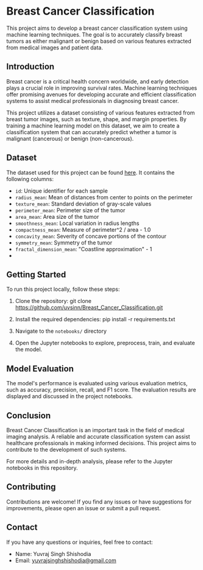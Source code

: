 # Breast Cancer Classification

This project aims to develop a breast cancer classification system using machine learning techniques. The goal is to accurately classify breast tumors as either malignant or benign based on various features extracted from medical images and patient data.

## Introduction

Breast cancer is a critical health concern worldwide, and early detection plays a crucial role in improving survival rates. Machine learning techniques offer promising avenues for developing accurate and efficient classification systems to assist medical professionals in diagnosing breast cancer.

This project utilizes a dataset consisting of various features extracted from breast tumor images, such as texture, shape, and margin properties. By training a machine learning model on this dataset, we aim to create a classification system that can accurately predict whether a tumor is malignant (cancerous) or benign (non-cancerous).

## Dataset

The dataset used for this project can be found [here](https://github.com/uvsinn/Breast_Cancer_Cassification/dataset.csv). It contains the following columns:

- `id`: Unique identifier for each sample
- `radius_mean`: Mean of distances from center to points on the perimeter
- `texture_mean`: Standard deviation of gray-scale values
- `perimeter_mean`: Perimeter size of the tumor
- `area_mean`: Area size of the tumor
- `smoothness_mean`: Local variation in radius lengths
- `compactness_mean`: Measure of perimeter^2 / area - 1.0
- `concavity_mean`: Severity of concave portions of the contour
- `symmetry_mean`: Symmetry of the tumor
- `fractal_dimension_mean`: "Coastline approximation" - 1
- 
## Getting Started

To run this project locally, follow these steps:

1. Clone the repository: git clone https://github.com/uvsinn/Breast_Cancer_Classification.git
   
2. Install the required dependencies: pip install -r requirements.txt

3. Navigate to the `notebooks/` directory
   
4. Open the Jupyter notebooks to explore, preprocess, train, and evaluate the model.

## Model Evaluation

The model's performance is evaluated using various evaluation metrics, such as accuracy, precision, recall, and F1 score. The evaluation results are displayed and discussed in the project notebooks.

## Conclusion

Breast Cancer Classification is an important task in the field of medical imaging analysis. A reliable and accurate classification system can assist healthcare professionals in making informed decisions. This project aims to contribute to the development of such systems.

For more details and in-depth analysis, please refer to the Jupyter notebooks in this repository.
   
## Contributing

Contributions are welcome! If you find any issues or have suggestions for improvements, please open an issue or submit a pull request.

## Contact

If you have any questions or inquiries, feel free to contact:

- Name: Yuvraj Singh Shishodia
- Email: yuvrajsinghshishodia@gmail.com
